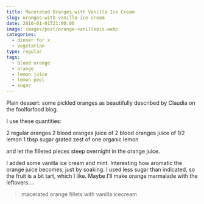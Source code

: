 ```yaml
---
title: Macerated Oranges with Vanilla Ice Cream
slug: oranges-with-vanilla-ice-cream
date: 2010-01-01T21:00:00
image: images/post/orange-vanilleeis.webp
categories: 
  - dinner for x
  - vegetarian
type: regular
tags: 
  - blood orange
  - orange
  - lemon juice
  - lemon peel
  - sugar
---
```


Plain dessert: some pickled oranges as beautifully described by Claudia on the foolforfood blog.

I use these quantities:

2 regular oranges 2 blood oranges juice of 2 blood oranges juice of 1/2 lemon 1 tbsp sugar grated zest of one organic lemon

and let the filleted pieces steep overnight in the orange juice.

I added some vanilla ice cream and mint. Interesting how aromatic the orange juice becomes, just by soaking. I used less sugar than indicated, so the fruit is a bit tart, which I like. Maybe I'll make orange marmalade with the leftovers....

> macerated orange fillets with vanilla icecream